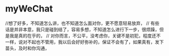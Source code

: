 # myWeChat
//想了好多，不知道怎么讲，也不知道怎么面对你，更不愿意轻易放弃，
// 有些话是并非本意，我只是碰到结了，容易多想，不知道怎么进行下一步，很烦躁，但是我是真的在乎的，
// 对你而言，不公平，没考虑你，关键不是初犯，程度还不一样，说对不起也不管用，我以后会好好弥补的，保证不会有了，如果真有，发下苗头，及时和你沟通，
